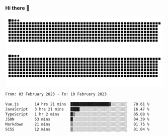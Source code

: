 ### Hi there 👋

![GitHub Snake Light](https://raw.githubusercontent.com/jichangee/jichangee/output/github-snake.svg#gh-light-mode-only)
![GitHub Snake dark](https://raw.githubusercontent.com/jichangee/jichangee/output/github-snake-dark.svg#gh-dark-mode-only)

<!--START_SECTION:waka-->

```text
From: 03 February 2023 - To: 10 February 2023

Vue.js       14 hrs 21 mins  █████████████████▓░░░░░░░   70.61 %
JavaScript   3 hrs 21 mins   ████░░░░░░░░░░░░░░░░░░░░░   16.47 %
TypeScript   1 hr 2 mins     █▒░░░░░░░░░░░░░░░░░░░░░░░   05.08 %
JSON         53 mins         █░░░░░░░░░░░░░░░░░░░░░░░░   04.39 %
Markdown     21 mins         ▒░░░░░░░░░░░░░░░░░░░░░░░░   01.75 %
SCSS         12 mins         ▒░░░░░░░░░░░░░░░░░░░░░░░░   01.04 %
```

<!--END_SECTION:waka-->

<!--
![GitHub Snake Light](github-snake.svg#gh-light-mode-only)
![GitHub Snake dark](github-snake-dark.svg#gh-dark-mode-only)
-->

<!--
**jichangee/jichangee** is a ✨ _special_ ✨ repository because its `README.md` (this file) appears on your GitHub profile.

Here are some ideas to get you started:

- 🔭 I’m currently working on ...
- 🌱 I’m currently learning ...
- 👯 I’m looking to collaborate on ...
- 🤔 I’m looking for help with ...
- 💬 Ask me about ...
- 📫 How to reach me: ...
- 😄 Pronouns: ...
- ⚡ Fun fact: ...
-->
